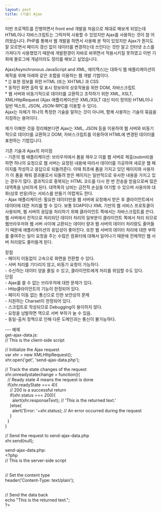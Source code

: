 ```yaml
---
layout: post
title: (기술) Ajax
---
```

<p> 이번 프로젝트를 진행하면서 front end 개발을 처음으로 제대로 해보게 되었는데 HTML이나 자바스크립트는 그럭저럭 사용할 수 있었지만 Ajax를 사용하는 것이 참 어려웠습니다. PHP를 통해서 웹 개발을 하면서 사용해 본 적이 있었지만 Ajax가 뭔지도 잘 모르면서 페이지 갱신 없이 데이터를 변경하는데 쓰인다는 것만 알고 인터넷 소스를 가져다가 사용했었기 때문에 개발환경이 자바로 바뀌면서 적용시키질 못하였고 이번 기회에 블로그에 개념이라도 정리를 해보고 싶었습니다.</p>
<p> Ajax(Asynchronous JavaScript and XML, 에이잭스)는 대화식 웹 애플리케이션의 제작을 위해 아래와 같은 조합을 이용하는 웹 개발 기법이다.<br>
* [] 표현 정보를 위한 HTML (또는 XHTML) 과 CSS<br>
* 동적인 화면 출력 및 표시 정보와의 상호작용을 위한 DOM, 자바스크립트<br>
* 웹 서버와 비동기적으로 데이터를 교환하고 조작하기 위한 XML, XSLT, XMLHttpRequest (Ajax 애플리케이션은 XML/XSLT 대신 미리 정의된 HTML이나 일반 텍스트, JSON, JSON-RPC를 이용할 수 있다).<br>
Ajax는 자체가 하나의 특정한 기술을 말하는 것이 아니며, 함께 사용하는 기술의 묶음을 지칭하는 용어이다.</p>
<p> 제가 이해한 것을 정리해본다면 Ajax는 XML, JSON 등을 이용하여 웹 서버와 비동기적으로 데이터를 교환하고 DOM, 자바스크립트를 이용하여 HTML에 변경된 데이터를 표현하는 기법입니다.</p>
<p>기존 기술과 Ajax의 차이점<br>
 - 기존의 웹 애플리케이션: 브라우저에서 폼을 채우고 이를 웹 서버로 제출(submit)을 하면 하나의 요청으로 웹 서버는 요청된 내용에 따라서 데이터를 가공하여 새로운 웹 페이지를 작성하고 응답으로 되돌려준다. 이때 최초에 폼을 가지고 있던 페이지와 사용자가 이 폼을 채워 결과물로서 되돌려 받은 페이지는 일반적으로 유사한 내용을 가지고 있는 경우가 많다. 결과적으로 중복되는 HTML 코드를 다시 한 번 전송을 받음으로써 많은 대역폭을 낭비하게 된다. 대역폭의 낭비는 금전적 손실을 야기할 수 있으며 사용자와 대화(상호 반응)하는 서비스를 만들기 어렵게도 한다.<br>
 - Ajax 애플리케이션: 필요한 데이터만을 웹 서버에 요청해서 받은 후 클라이언트에서 데이터에 대한 처리를 할 수 있다. 보통 SOAP이나 XML 기반의 웹 서비스 프로토콜이 사용되며, 웹 서버의 응답을 처리하기 위해 클라이언트 쪽에서는 자바스크립트를 쓴다. 웹 서버에서 전적으로 처리되던 데이터 처리의 일부분이 클라이언트 쪽에서 처리 되므로 웹브라우저와 웹 서버 사이에 교환되는 데이터 량과 웹 서버의 데이터 처리량도 줄어들기 때문에 애플리케이션의 응답성이 좋아진다. 또한 웹 서버의 데이터 처리에 대한 부하를 줄여주는 일이 요청을 주는 수많은 컴퓨터에 대해서 일어나기 때문에 전체적인 웹 서버 처리량도 줄어들게 된다.</p>
<p>장점<br>
 - 페이지 이동없이 고속으로 화면을 전환할 수 있다.<br>
 - 서버 처리를 기다리지 않고, 비동기 요청이 가능하다.<br>
 - 수신하는 데이터 양을 줄일 수 있고, 클라이언트에게 처리를 위임할 수도 있다.<br>
단점<br>
 - Ajax를 쓸 수 없는 브라우저에 대한 문제가 있다.<br>
 - Http클라이언트의 기능이 한정되어 있다.<br>
 - 페이지 이동 없는 통신으로 인한 보안상의 문제<br>
 - 지원하는 Charset이 한정되어 있다.<br>
 - 스크립트로 작성되므로 Debugging이 용이하지 않다.<br>
 - 요청을 남발하면 역으로 서버 부하가 늘 수 있음.<br>
 - 동일-출처 정책으로 인해 다른 도메인과는 통신이 불가능하다.</p>
---
예제<br>
get-ajax-data.js:<br>

<div class="highlight">
// This is the client-side script
 
// Initialize the Ajax request<br>
var xhr = new XMLHttpRequest();<br>
xhr.open('get', 'send-ajax-data.php');
 
// Track the state changes of the request<br>
xhr.onreadystatechange = function(){<br>
&nbsp;&nbsp;// Ready state 4 means the request is done<br>
&nbsp;&nbsp;if(xhr.readyState === 4){<br>
&nbsp;&nbsp;&nbsp;&nbsp;// 200 is a successful return<br>
&nbsp;&nbsp;&nbsp;&nbsp;if(xhr.status === 200){<br>
&nbsp;&nbsp;&nbsp;&nbsp;&nbsp;&nbsp;alert(xhr.responseText); // 'This is the returned text.'<br>
&nbsp;&nbsp;&nbsp;&nbsp;}else{<br>
&nbsp;&nbsp;&nbsp;&nbsp;&nbsp;&nbsp;alert('Error: '+xhr.status); // An error occurred during the request<br>
&nbsp;&nbsp;&nbsp;&nbsp;}<br>
&nbsp;&nbsp;}<br>
}<br>
 
// Send the request to send-ajax-data.php<br>
xhr.send(null);
</div>
send-ajax-data.php:

<div class="highlight">
&lt;?php<br>
// This is the server-side script<br><br>
 
// Set the content type<br>
header('Content-Type: text/plain');<br><br>
 
// Send the data back<br>
echo "This is the returned text.";<br>
?&gt;
</div>

